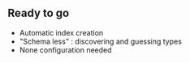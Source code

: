 ## Ready to go

- Automatic index creation
- "Schema less" : discovering and guessing types
- None configuration needed